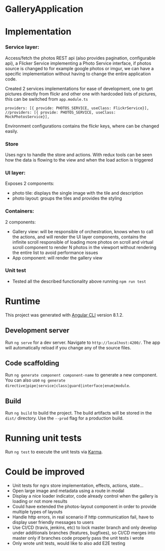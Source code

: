 
# GalleryApplication

# Implementation
### Service layer:
Access/fetch the photos REST api (also provides pagination, configurable api), a Flicker Service implementing a Photo Service interface, if photos source is changed to for example google photos or imgur, we can have a specific implementation without having to change the entire application code.

Created 2 services implementations for ease of development, one to get pictures directly from flickr and other one with hardcoded lists of pictures, this can be switched from `app.module.ts`
```
providers: [{ provide: PHOTOS_SERVICE, useClass: FlickrService}],
//providers: [{ provide: PHOTOS_SERVICE, useClass: MockPhotosService}],
```
Environment configurations contains the flickr keys, where can be changed easily.

### Store
Uses ngrx to handle the store and actions. With redux tools can be seen how the data is flowing to the view and when the load action is triggered

### UI layer:
Exposes 2 components:
- photo tile: displays the single image with the tile and description
- photo layout: groups the tiles and provides the styling

### Containers:
2 components:
- Gallery view: will be responsible of orchestration, knows when to call the actions, and will render the UI layer components, contains the infinite scroll responsible of loading more photos on scroll and virtual scroll component to render N photos in the viewport without rendering the entire list to avoid performance issues
- App component: will render the gallery view

### Unit test
- Tested all the described functionality above running `npm run test`

# Runtime

This project was generated with [Angular CLI](https://github.com/angular/angular-cli) version 8.1.2.

## Development server

Run `ng serve` for a dev server. Navigate to `http://localhost:4200/`. The app will automatically reload if you change any of the source files.

## Code scaffolding

Run `ng generate component component-name` to generate a new component. You can also use `ng generate directive|pipe|service|class|guard|interface|enum|module`.

## Build

Run `ng build` to build the project. The build artifacts will be stored in the `dist/` directory. Use the `--prod` flag for a production build.

# Running unit tests

Run `ng test` to execute the unit tests via [Karma](https://karma-runner.github.io).

# Could be improved
- Unit tests for ngrx store implementation, effects, actions, state...
- Open large image and metadata using a route in modal
- Display a nice loader indicator, code already control when the gallery is loading or not more results
- Could have extended the photos-layout component in order to provide multiple types of layouts
- Handle http errors, in real scenario if http communication fail, have to display user friendly messages to users
- Use CI/CD (travis, jenkins, etc) to lock master branch and only develop under additionals branches (features, bugfixes), so CI/CD merges into master only if branches code properly pass the unit tests i wrote
- Only wrote unit tests, would like to also add E2E testing
